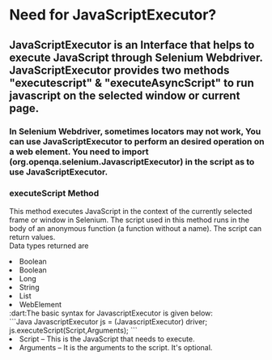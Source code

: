 # Need for JavaScriptExecutor? 

## JavaScriptExecutor is an Interface that helps to execute JavaScript through Selenium Webdriver. JavaScriptExecutor provides two methods "executescript" & "executeAsyncScript" to run javascript on the selected window or current page.
### In Selenium Webdriver, sometimes locators may not work, You can use JavaScriptExecutor to perform an desired operation on a web element. You need to import (org.openqa.selenium.JavascriptExecutor) in the script as to use JavaScriptExecutor. 
### executeScript Method <br>
This method executes JavaScript in the context of the currently selected frame or window in Selenium. The script used in this method runs in the body of an anonymous function (a function without a name). The script can return values. <br>
Data types returned are<br>  
<li>Boolean</li> <li>Boolean</li> <li>Long</li> <li>String</li><li>List</li><li>WebElement</li>
:dart:The basic syntax for JavascriptExecutor is given below: <br> 
```Java
JavascriptExecutor js = (JavascriptExecutor) driver;  
js.executeScript(Script,Arguments);
```
<li>Script – This is the JavaScript that needs to execute.</li>
<li>Arguments – It is the arguments to the script. It's optional.</li>


